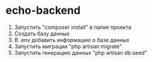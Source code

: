 # echo-backend
1. Запустить "composer install" в папке проекта
2. Создать базу данных
3. В .env добавить информацию о базе данных
4. Запустить миграции "php artisan migrate"
5. Запустить генерацию данных "php artisan db:seed"
